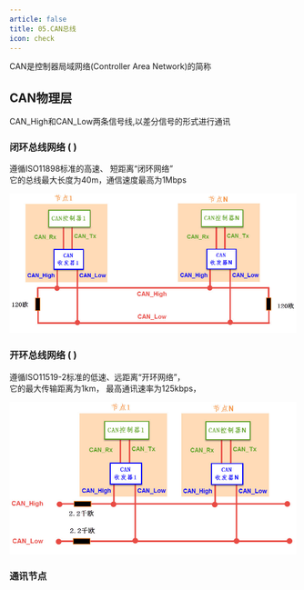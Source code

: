 ```yaml
---
article: false
title: 05.CAN总线
icon: check
---
```


CAN是控制器局域网络(Controller Area Network)的简称

## CAN物理层
CAN_High和CAN_Low两条信号线,以差分信号的形式进行通讯
### 闭环总线网络 (  )
遵循ISO11898标准的高速、 短距离“闭环网络” <br>
它的总线最大长度为40m，通信速度最高为1Mbps

![img_19.png](img%2Fimg_19.png)
### 开环总线网络 (  )
遵循ISO11519-2标准的低速、远距离“开环网络”，<br>
它的最大传输距离为1km， 最高通讯速率为125kbps，

![img_20.png](img%2Fimg_20.png)

### 通讯节点


